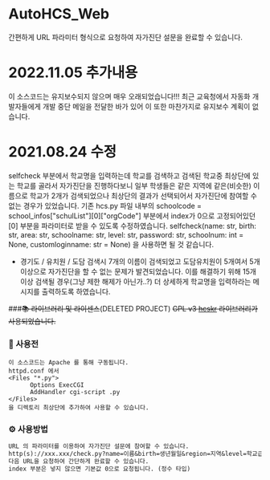 # AutoHCS_Web
간편하게 URL 파라미터 형식으로 요청하여 자가진단 설문을 완료할 수 있습니다.

# 2022.11.05 추가내용
이 소스코드는 유지보수되지 않으며 매우 오래되었습니다!!!
최근 교육청에서 자동화 개발자들에게 개발 중단 메일을 전달한 바가 있어 이 또한 마찬가지로 유지보수 계획이 없습니다.

# 2021.08.24 수정
selfcheck 부분에서 학교명을 입력하는데 학교를 검색하고 검색된 학교중 최상단에 있는 학교를 골라서 자가진단을 진행하다보니
일부 학생들은 같은 지역에 같은(비슷한) 이름으로 학교가 2개가 검색되었으나 최상단의 결과가 선택되어서 자가진단에 참여할 수 없는 경우가 있었습니다.
기존 hcs.py 파일 내부의 schoolcode = school_infos["schulList"][0]["orgCode"] 부분에서 index가 0으로 고정되어있던 [0] 부분을 파라미터로 받을 수 있도록 수정하였습니다.
selfcheck(name: str, birth: str, area: str, schoolname: str, level: str, password: str, schoolnum: int = None, customloginname: str = None) 을 사용하면 될 것 같습니다.

+ 경기도 / 유치원 / 도담 검색시 7개의 이름이 검색되었고 도담유치원이 5개여서 5개 이상으로 자가진단을 할 수 없는 문제가 발견되었습니다.
이를 해결하기 위해 15개 이상 검색될 경우(그냥 제한 해제가 아닌가..?) 더 상세하게 학교명을 입력하라는 메시지를 출력하도록 하였습니다.


###~~📚 라이브러리 및 라이센스~~(DELETED PROJECT)
~~GPL v3 [hcskr](https://github.com/331leo/hcskr_python) 라이브러리가 사용되었습니다.~~

### 📄 사용전
```
이 소스코드는 Apache 를 통해 구동됩니다.
httpd.conf 에서
<Files "*.py">
      Options ExecCGI
      AddHandler cgi-script .py
</Files>
을 디렉토리 최상단에 추가하여 사용할 수 있습니다.
```

### ⚙️ 사용방법
```txt
URL 의 파라미터를 이용하여 자가진단 설문에 참여할 수 있습니다.
http(s)://xxx.xxx/check.py?name=이름&birth=생년월일&region=지역&level=학교급&school=학교명&password=비밀번호(&index=int)
다음 URL을 요청하여 간단하게 완료할 수 있습니다.
index 부분은 넣지 않으면 기본값 0으로 요청됩니다. (정수 타입)
```
